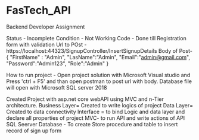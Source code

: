 # FasTech_API
Backend Developer Assignment

Status - Incomplete 
Condition - Not Working
Code - Done till  Registration form with validation 
Url to POst -https://localhost:44323/SignupController/InsertSignupDetails
Body of Post- {
    "FirstName" : "Admin",
    "LasName":"Admin",
    "Email":"admin@gmail.com",
    "Password":"Admin123",
    "Role":"Admin"
}

How to run project -
Open project solution with Microsoft Visual studio and Press 'ctrl + F5' and than open postman to post url with body.
Database file will open with Microsoft SQL server 2018


Created Project with asp.net core webAPI using MVC and n-Tier architecture.
Business Layer= Created to write logics of project
Data Layer= Created to data connectivity
Interface = to bind Logic and data layer and declare all properties of project
MVC- to run API and write actions of API
SQL Seerver Database - To create Store procedure and table to insert record of sign up form



